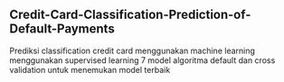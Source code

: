 ## Credit-Card-Classification-Prediction-of-Default-Payments

Prediksi classification credit card menggunakan machine learning menggunakan supervised learning 7 model algoritma default dan cross validation untuk menemukan model terbaik
